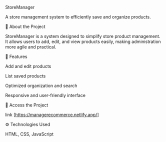 StoreManager

A store management system to efficiently save and organize products.

📌 About the Project

StoreManager is a system designed to simplify store product management. It allows users to add, edit, and view products easily, making administration more agile and practical.

🚀 Features

Add and edit products

List saved products

Optimized organization and search

Responsive and user-friendly interface


🔗 Access the Project

link [https://managerecommerce.netlify.app/]

⚙️ Technologies Used

HTML, CSS, JavaScript

